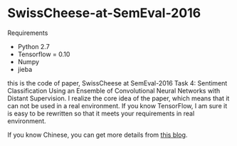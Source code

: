 # SwissCheese-at-SemEval-2016

Requirements

- Python 2.7
- Tensorflow = 0.10
- Numpy
- jieba

this is the code of paper, SwissCheese at SemEval-2016 Task 4: Sentiment Classification Using an Ensemble of Convolutional Neural Networks with Distant Supervision. I realize the core idea of the paper, which means that it can not be used in a real environment. If you know TensorFlow, I am sure it is easy to be rewritten so that it meets your requirements in real environment.

If you know Chinese, you can get more details from [this blog](http://www.jianshu.com/p/4bb889f88632).


